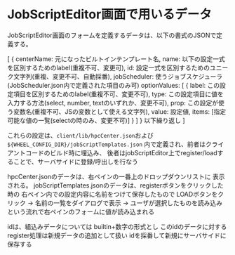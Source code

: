 # JobScriptEditor画面で用いるデータ
JobScriptEditor画面のフォームを定義するデータは、以下の書式のJSONで定義する。

[
  {
    centerName: 元になったビルトインテンプレート名,
    name: 以下の設定一式を区別するためのlabel(重複不可、変更可),
    id: 設定一式を区別するためのユニーク文字列(重複、変更不可、自動採番),
    jobScheduler: 使うジョブスケジューラ(JobScheduler.json内で定義された項目のみ可)
    optionValues: [
      {
        label: この設定項目を区別するためのlabel(重複不可、変更不可),
        type: この設定項目に値を入力する方法(select, number, textのいずれか、変更不可),
        prop: この設定が使う変数名(重複不可、JSの変数として使える文字列),
        value: 設定値,
        items: [指定可能な値の一覧(selectの時のみ、変更不可)]
      }
    ]
  }
以下繰り返し
]

これらの設定は、`client/lib/hpcCenter.json`および `${WHEEL_CONFIG_DIR}/jobScriptTemplates.json` 内で定義され、前者はクライアントコードのビルド時に埋込み、
後者はjobScriptEditor上でregister/loadすることで、サーバサイドに登録/呼出しを行なう

hpcCenter.jsonのデータは、右ペインの一番上のドロップダウンリストに
表示される。
jobScriptTemplates.jsonのデータは、registerボタンをクリックした時の
右ペイン内での設定内容に名前をつけて保存したもので
LOADボタンをクリック -> 名前の一覧をダイアログで表示 -> ユーザが選択したものを読み込み
という流れで右ペインのフォームに値が読み込まれる

idは、組込みデータについては builtin+数字の形式とし
このidのデータに対するregister処理は新規データの追加として扱い
idを採番して新規にサーバサイドに保存する
